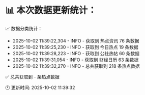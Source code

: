 📊 本次数据更新统计：
==========================

📈 数据分类统计：
- 2025-10-02 11:39:22,304 - INFO - 获取到 热点资讯 76 条数据
- 2025-10-02 11:39:25,230 - INFO - 获取到 今日热点 19 条数据
- 2025-10-02 11:39:28,223 - INFO - 获取到 公社热帖 60 条数据
- 2025-10-02 11:39:31,054 - INFO - 获取到 财经日历 63 条数据
- 2025-10-02 11:39:32,270 - INFO - 总共获取到 218 条热点数据

✅ 总共获取到 - 条热点数据

🕐 更新时间: 2025-10-02 11:39:32
